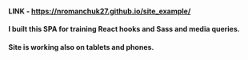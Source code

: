 #### LINK - https://nromanchuk27.github.io/site_example/

#### I built this SPA for training React hooks and Sass and media queries.
#### Site is working also on tablets and phones.
